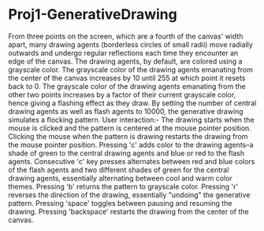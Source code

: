 # Proj1-GenerativeDrawing
From three points on the screen, which are a fourth of the canvas' width apart, many drawing agents (borderless circles of small radii) move radially outwards and undergo regular reflections each time they encounter an edge of the canvas. The drawing agents, by default, are colored using a grayscale color. The grayscale color of the drawing agents emanating from the center of the canvas increases by 10 until 255 at which point it resets back to 0. The grayscale color of the drawing agents emanating from the other two points increases by a factor of their current grayscale color, hence giving a flashing effect as they draw. By setting the number of central drawing agents as well as flash agents to 10000, the generative drawing simulates a flocking pattern.
User interaction:-
The drawing starts when the mouse is clicked and the pattern is centered at the mouse pointer position.
Clicking the mouse when the pattern is drawing restarts the drawing from the mouse pointer position.
Pressing 'c' adds color to the drawing agents–a shade of green to the central drawing agents and blue or red to the flash agents. Consecutive 'c' key presses alternates between red and blue colors of the flash agents and two different shades of green for the central drawing agents, essentially alternating between cool and warm color themes.
Pressing 'b' returns the pattern to grayscale color.
Pressing 'r' reverses the direction of the drawing, essentially "undoing" the generative pattern. 
Pressing 'space' toggles between pausing and resuming the drawing.
Pressing 'backspace' restarts the drawing from the center of the canvas.
